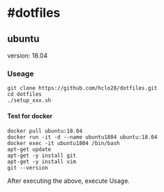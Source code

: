 #dotfiles
========

## ubuntu

version: 18.04

### Useage

```
git clone https://github.com/hclo28/dotfiles.git
cd dotfiles
./setup_xxx.sh
```

#### Test for docker

```
docker pull ubuntu:18.04
docker run -it -d --name ubuntu1804 ubuntu:18.04
docker exec -it ubuntu1804 /bin/bash
apt-get update
apt-get -y install git
apt-get -y install vim
git --version
```
After executing the above, execute Usage.


